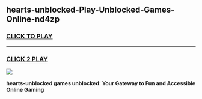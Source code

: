 
## hearts-unblocked-Play-Unblocked-Games-Online-nd4zp
<h3>
<a href="https://premium76.site?title=hearts-unblocked&ref=25A">CLICK TO PLAY</a></h3>
<hr>

<h3>
<a href="https://premium76.site?title=hearts-unblocked&ref=25A">CLICK 2 PLAY</a>
  
</h3>

<a href="https://premium76.site?title=hearts-unblocked&ref=25A"><img src="https://clearcache.store/games.png"></a>


**hearts-unblocked games unblocked: Your Gateway to Fun and Accessible Online Gaming**
